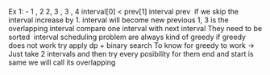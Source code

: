 Ex 1: - 1 , 2  2, 3 , 3 , 4                                 interval[0] < prev[1]
interval
prev
​
if we skip the interval increase by 1.
interval will become new previous
​
1, 3 is the overlapping interval
compare one interval with next interval
They need to be sorted
​
interval scheduling problem are always kind of greedy
if greedy does not work
try apply dp + binary search
To know for greedy to work -> Just take 2 intervals and then try every posibility for them
end and start is same we will call its overlapping
